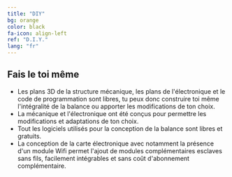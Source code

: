 ```yaml
---
title: "DIY"
bg: orange
color: black
fa-icon: align-left
ref: "D.I.Y."
lang: "fr"
---
```


## Fais le toi même

- Les plans 3D de la structure mécanique, les plans de l'électronique et le code de programmation sont libres, tu peux donc construire toi même l'intégralité de la balance ou apporter les modifications de ton choix. 
- La mécanique et l'électronique ont été conçus pour permettre les modifications et adaptations de ton choix.
- Tout les logiciels utilisés pour la conception de la balance sont libres et gratuits.
- La conception de la carte électronique avec notamment la présence d'un module Wifi permet l'ajout de modules complémentaires esclaves sans fils, facilement intégrables et sans coût d'abonnement complémentaire.
  
